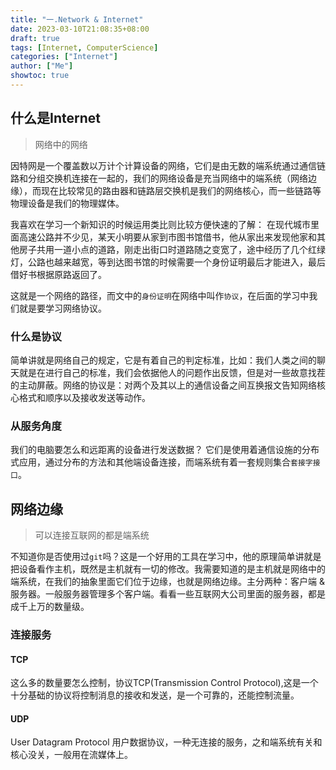 ```yaml
---
title: "一.Network & Internet"
date: 2023-03-10T21:08:35+08:00
draft: true
tags: [Internet, ComputerScience]
categories: ["Internet"]
author: ["Me"]
showtoc: true
---
```


## 什么是Internet

> 网络中的网络

因特网是一个覆盖数以万计个计算设备的网络，它们是由无数的端系统通过通信链路和分组交换机连接在一起的，我们的网络设备是充当网络中的端系统（网络边缘），而现在比较常见的路由器和链路层交换机是我们的网络核心，而一些链路等物理设备是我们的物理媒体。

我喜欢在学习一个新知识的时候运用类比则比较方便快速的了解：
在现代城市里面高速公路并不少见，某天小明要从家到市图书馆借书，他从家出来发现他家和其他房子共用一道小点的道路，刚走出街口时道路随之变宽了，途中经历了几个红绿灯，公路也越来越宽，等到达图书馆的时候需要一个身份证明最后才能进入，最后借好书根据原路返回了。

这就是一个网络的路径，而文中的`身份证明`在网络中叫作`协议`，在后面的学习中我们就是要学习网络协议。

### 什么是协议

简单讲就是网络自己的规定，它是有着自己的判定标准，比如：我们人类之间的聊天就是在进行自己的标准，我们会依据他人的问题作出反馈，但是对一些故意找茬的主动屏蔽。网络的协议是：对两个及其以上的通信设备之间互换报文告知网络核心格式和顺序以及接收发送等动作。

### 从服务角度

我们的电脑要怎么和远距离的设备进行发送数据？
它们是使用着通信设施的分布式应用，通过分布的方法和其他端设备连接，而端系统有着一套规则集合`套接字接口`。

## 网络边缘

> 可以连接互联网的都是端系统

不知道你是否使用过`git`吗？这是一个好用的工具在学习中，他的原理简单讲就是把设备看作主机，既然是主机就有一切的修改。我需要知道的是主机就是网络中的端系统，在我们的抽象里面它们位于边缘，也就是网络边缘。主分两种：客户端 & 服务器。一般服务器管理多个客户端。看看一些互联网大公司里面的服务器，都是成千上万的数量级。

### 连接服务

#### TCP

这么多的数量要怎么控制，协议TCP(Transmission Control Protocol),这是一个十分基础的协议将控制消息的接收和发送，是一个可靠的，还能控制流量。

#### UDP

User Datagram Protocol 用户数据协议，一种无连接的服务，之和端系统有关和核心没关，一般用在流媒体上。
